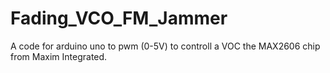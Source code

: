 # Fading_VCO_FM_Jammer
A code for arduino uno to pwm (0-5V) to controll a VOC the MAX2606 chip from Maxim Integrated.
